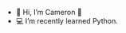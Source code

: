 - 👋 Hi, I’m Cameron 👀
- 💻 I’m recently learned Python.

<!---
realCameronJones/realCameronJones is a ✨ special ✨ repository because its `README.md` (this file) appears on your GitHub profile.
You can click the Preview link to take a look at your changes.
--->

